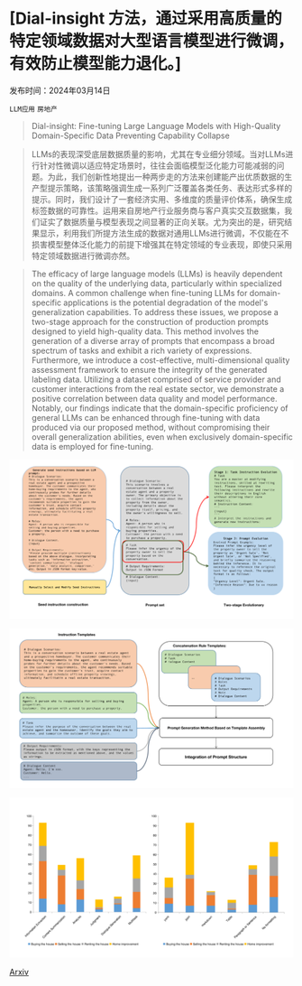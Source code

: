 # [Dial-insight 方法，通过采用高质量的特定领域数据对大型语言模型进行微调，有效防止模型能力退化。]

发布时间：2024年03月14日

`LLM应用` `房地产`

> Dial-insight: Fine-tuning Large Language Models with High-Quality Domain-Specific Data Preventing Capability Collapse

> LLMs的表现深受底层数据质量的影响，尤其在专业细分领域。当对LLMs进行针对性微调以适应特定场景时，往往会面临模型泛化能力可能减弱的问题。为此，我们创新性地提出一种两步走的方法来创建能产出优质数据的生产型提示策略，该策略强调生成一系列广泛覆盖各类任务、表达形式多样的提示。同时，我们设计了一套经济实用、多维度的质量评价体系，确保生成标签数据的可靠性。运用来自房地产行业服务商与客户真实交互数据集，我们证实了数据质量与模型表现之间显著的正向关联。尤为突出的是，研究结果显示，利用我们所提方法生成的数据对通用LLMs进行微调，不仅能在不损害模型整体泛化能力的前提下增强其在特定领域的专业表现，即使只采用特定领域数据进行微调亦然。

> The efficacy of large language models (LLMs) is heavily dependent on the quality of the underlying data, particularly within specialized domains. A common challenge when fine-tuning LLMs for domain-specific applications is the potential degradation of the model's generalization capabilities. To address these issues, we propose a two-stage approach for the construction of production prompts designed to yield high-quality data. This method involves the generation of a diverse array of prompts that encompass a broad spectrum of tasks and exhibit a rich variety of expressions. Furthermore, we introduce a cost-effective, multi-dimensional quality assessment framework to ensure the integrity of the generated labeling data. Utilizing a dataset comprised of service provider and customer interactions from the real estate sector, we demonstrate a positive correlation between data quality and model performance. Notably, our findings indicate that the domain-specific proficiency of general LLMs can be enhanced through fine-tuning with data produced via our proposed method, without compromising their overall generalization abilities, even when exclusively domain-specific data is employed for fine-tuning.

![Dial-insight 方法，通过采用高质量的特定领域数据对大型语言模型进行微调，有效防止模型能力退化。](../../../paper_images/2403.09167/x1.png)

![Dial-insight 方法，通过采用高质量的特定领域数据对大型语言模型进行微调，有效防止模型能力退化。](../../../paper_images/2403.09167/x2.png)

![Dial-insight 方法，通过采用高质量的特定领域数据对大型语言模型进行微调，有效防止模型能力退化。](../../../paper_images/2403.09167/x3.png)

[Arxiv](https://arxiv.org/abs/2403.09167)